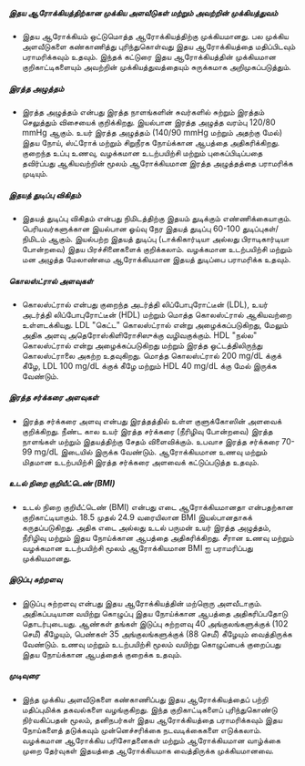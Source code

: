 ##### இதய ஆரோக்கியத்திற்கான முக்கிய அளவீடுகள் மற்றும் அவற்றின் முக்கியத்துவம்
* இதய ஆரோக்கியம் ஒட்டுமொத்த ஆரோக்கியத்திற்கு முக்கியமானது. பல முக்கிய அளவீடுகளை கண்காணித்து புரிந்துகொள்வது இதய ஆரோக்கியத்தை மதிப்பிடவும் பராமரிக்கவும் உதவும். இந்தக் கட்டுரை இதய ஆரோக்கியத்தின் முக்கியமான குறிகாட்டிகளையும் அவற்றின் முக்கியத்துவத்தையும் சுருக்கமாக அறிமுகப்படுத்தும்.

##### இரத்த அழுத்தம்
* இரத்த அழுத்தம் என்பது இரத்த நாளங்களின் சுவர்களில் சுற்றும் இரத்தம் செலுத்தும் விசையைக் குறிக்கிறது. இயல்பான இரத்த அழுத்த வரம்பு 120/80 mmHg ஆகும். உயர் இரத்த அழுத்தம் (140/90 mmHg மற்றும் அதற்கு மேல்) இதய நோய், ஸ்ட்ரோக் மற்றும் சிறுநீரக நோய்க்கான ஆபத்தை அதிகரிக்கிறது. குறைந்த உப்பு உணவு, வழக்கமான உடற்பயிற்சி மற்றும் புகைப்பிடிப்பதை தவிர்ப்பது ஆகியவற்றின் மூலம் ஆரோக்கியமான இரத்த அழுத்தத்தை பராமரிக்க முடியும்.

##### இதயத் துடிப்பு விகிதம்
* இதயத் துடிப்பு விகிதம் என்பது நிமிடத்திற்கு இதயம் துடிக்கும் எண்ணிக்கையாகும். பெரியவர்களுக்கான இயல்பான ஓய்வு நேர இதயத் துடிப்பு 60-100 துடிப்புகள்/நிமிடம் ஆகும். இயல்பற்ற இதயத் துடிப்பு (டாக்கிகார்டியா அல்லது பிராடிகார்டியா போன்றவை) இதய பிரச்சினைகளைக் குறிக்கலாம். வழக்கமான உடற்பயிற்சி மற்றும் மன அழுத்த மேலாண்மை ஆரோக்கியமான இதயத் துடிப்பை பராமரிக்க உதவும்.

##### கொலஸ்ட்ரால் அளவுகள்
* கொலஸ்ட்ரால் என்பது குறைந்த அடர்த்தி லிப்போபுரோட்டீன் (LDL), உயர் அடர்த்தி லிப்போபுரோட்டீன் (HDL) மற்றும் மொத்த கொலஸ்ட்ரால் ஆகியவற்றை உள்ளடக்கியது. LDL "கெட்ட" கொலஸ்ட்ரால் என்று அழைக்கப்படுகிறது, மேலும் அதிக அளவு அதெரோஸ்கிளிரோசிஸுக்கு வழிவகுக்கும். HDL "நல்ல" கொலஸ்ட்ரால் என்று அழைக்கப்படுகிறது மற்றும் இரத்த ஓட்டத்திலிருந்து கொலஸ்ட்ராலை அகற்ற உதவுகிறது. மொத்த கொலஸ்ட்ரால் 200 mg/dL க்குக் கீழே, LDL 100 mg/dL க்குக் கீழே மற்றும் HDL 40 mg/dL க்கு மேல் இருக்க வேண்டும்.

##### இரத்த சர்க்கரை அளவுகள்
* இரத்த சர்க்கரை அளவு என்பது இரத்தத்தில் உள்ள குளுக்கோஸின் அளவைக் குறிக்கிறது. நீண்ட கால உயர் இரத்த சர்க்கரை (நீரிழிவு போன்றவை) இரத்த நாளங்கள் மற்றும் இதயத்திற்கு சேதம் விளைவிக்கும். உபவாச இரத்த சர்க்கரை 70-99 mg/dL இடையில் இருக்க வேண்டும். ஆரோக்கியமான உணவு மற்றும் மிதமான உடற்பயிற்சி இரத்த சர்க்கரை அளவைக் கட்டுப்படுத்த உதவும்.

##### உடல் நிறை குறியீட்டெண் (BMI)
* உடல் நிறை குறியீட்டெண் (BMI) என்பது எடை ஆரோக்கியமானதா என்பதற்கான குறிகாட்டியாகும். 18.5 முதல் 24.9 வரையிலான BMI இயல்பானதாகக் கருதப்படுகிறது. அதிக எடை அல்லது உடல் பருமன் உயர் இரத்த அழுத்தம், நீரிழிவு மற்றும் இதய நோய்க்கான ஆபத்தை அதிகரிக்கிறது. சீரான உணவு மற்றும் வழக்கமான உடற்பயிற்சி மூலம் ஆரோக்கியமான BMI ஐ பராமரிப்பது முக்கியமானது.

##### இடுப்பு சுற்றளவு
* இடுப்பு சுற்றளவு என்பது இதய ஆரோக்கியத்தின் மற்றொரு அளவீடாகும். அதிகப்படியான வயிற்று கொழுப்பு இதய நோய்க்கான ஆபத்தை அதிகரிப்பதோடு தொடர்புடையது. ஆண்கள் தங்கள் இடுப்பு சுற்றளவு 40 அங்குலங்களுக்குக் (102 செமீ) கீழேயும், பெண்கள் 35 அங்குலங்களுக்குக் (88 செமீ) கீழேயும் வைத்திருக்க வேண்டும். உணவு மற்றும் உடற்பயிற்சி மூலம் வயிற்று கொழுப்பைக் குறைப்பது இதய நோய்க்கான ஆபத்தைக் குறைக்க உதவும்.

##### முடிவுரை
* இந்த முக்கிய அளவீடுகளை கண்காணிப்பது இதய ஆரோக்கியத்தைப் பற்றி மதிப்புமிக்க தகவல்களை வழங்குகிறது. இந்த குறிகாட்டிகளைப் புரிந்துகொண்டு நிர்வகிப்பதன் மூலம், தனிநபர்கள் இதய ஆரோக்கியத்தை பராமரிக்கவும் இதய நோய்களைத் தடுக்கவும் முன்னெச்சரிக்கை நடவடிக்கைகளை எடுக்கலாம். வழக்கமான ஆரோக்கிய பரிசோதனைகள் மற்றும் ஆரோக்கியமான வாழ்க்கை முறை தேர்வுகள் இதயத்தை ஆரோக்கியமாக வைத்திருக்க முக்கியமானவை.